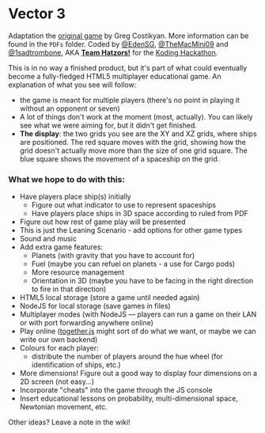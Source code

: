 Vector 3
========

Adaptation the [original game](https://web.archive.org/web/20131115042508/http://playthisthing.com/vector-3) by Greg Costikyan. More information can be found in the `PDFs` folder.
Coded by [@EdenSG](https://github.com/EdenSG), [@TheMacMini09](https://github.com/TheMacMini09) and [@1sadtrombone](https://github.com/1sadtrombone), AKA **[Team Hatzors!](https://github.com/koding/global.hackathon/blob/master/Teams/Hatzors/ABOUT.md)** for the [Koding Hackathon](https://koding.com/Hackathon).

This is in no way a finished product, but it's part of what could eventually become a fully-fledged HTML5 multiplayer educational game. An explanation of what you see will follow:

- the game is meant for multiple players (there's no point in playing it without an opponent or seven)
- A lot of things don't work at the moment (most, actually). You can likely see what we were aiming for, but it didn't get finished.
- **The display**: the two grids you see are the XY and XZ grids, where ships are positioned. The red square moves with the grid, showing how the grid doesn't actually move more than the size of one grid square. The blue square shows the movement of a spaceship on the grid.

### What we hope to do with this:

- Have players place ship(s) initially
  + Figure out what indicator to use to represent spaceships
  + Have players place ships in 3D space according to ruled from PDF
- Figure out how rest of game play will be presented
- This is just the Leaning Scenario - add options for other game types
- Sound and music
- Add extra game features: 
  + Planets (with gravity that you have to account for)
  + Fuel (maybe you can refuel on planets - a use for Cargo pods)
  + More resource management
  + Orientation in 3D (maybe you have to be facing in the right direction to fire in that direction)
- HTML5 local storage (store a game until needed again)
- NodeJS for local storage (save games in files)
- Multiplayer modes (with NodeJS — players can run a game on their LAN or with port forwarding anywhere online)
- Play online ([together.js](https://togetherjs.com/) might sort of do what we want, or maybe we can write our own backend)
- Colours for each player:
  + distribute the number of players around the hue wheel (for identification of ships, etc.)
- More dimensions! Figure out a good way to display four dimensions on a 2D screen (not easy...)
- Incorporate "cheats" into the game through the JS console
- Insert educational lessons on probability, multi-dimensional space, Newtonian movement, etc.
  
Other ideas? Leave a note in the wiki! 

